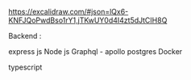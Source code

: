 https://excalidraw.com/#json=lQx6-KNFJQoPwdBso1rY1,jTKwUY0d4I4zt5dJtCIH8Q   


Backend : 

express js
Node js
Graphql - apollo
postgres
Docker

typescript